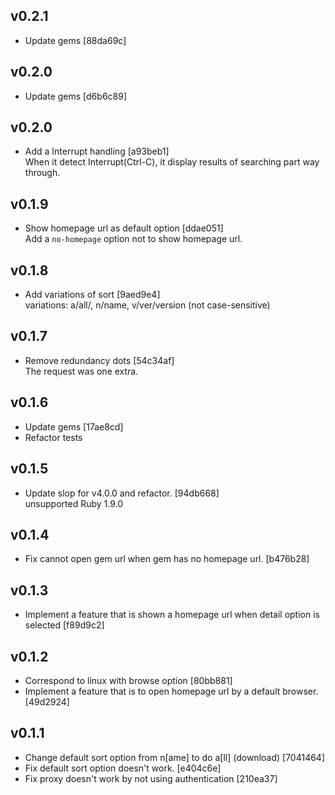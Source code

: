 ## v0.2.1
- Update gems [88da69c]

## v0.2.0
- Update gems [d6b6c89]

## v0.2.0

- Add a Interrupt handling [a93beb1]  
When it detect Interrupt(Ctrl-C), it display results of searching part way through.

## v0.1.9

- Show homepage url as default option [ddae051]  
Add a `no-homepage` option not to show homepage url.  

## v0.1.8

- Add variations of sort [9aed9e4]  
variations: a/all/, n/name, v/ver/version
(not case-sensitive)

## v0.1.7

- Remove redundancy dots [54c34af]  
The request was one extra.

## v0.1.6

- Update gems [17ae8cd]  
- Refactor tests  

## v0.1.5

- Update slop for v4.0.0 and refactor. [94db668]  
unsupported Ruby 1.9.0

## v0.1.4

- Fix cannot open gem url when gem has no homepage url. [b476b28]

## v0.1.3

- Implement a feature that is shown a homepage url when detail option is selected [f89d9c2]

## v0.1.2

- Correspond to linux with browse option [80bb881]
- Implement a feature that is to open homepage url by a default browser. [49d2924]

## v0.1.1

- Change default sort option from n[ame] to do a[ll] (download) [7041464]
- Fix default sort option doesn't work. [e404c6e]
- Fix proxy doesn't work by not using authentication [210ea37]

